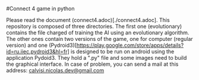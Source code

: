 #Connect 4 game in python

Please read the document (connect4.adoc)[./connect4.adoc].
This repository is composed of three directories.
The first one (evolutionary) contains the file charged of training the AI using an evolutionary algorithm. The other ones contain two versions of the game, one for computer (regular version) and one (Pydroid3)[https://play.google.com/store/apps/details?id=ru.iiec.pydroid3&hl=fr] is designed to be run on android using the application Pydoid3. They hold a ".py" file and some images need to build the graphical interface.
In case of problem, you can send a mail at this address: calvisi.nicolas.dev@gmail.com
